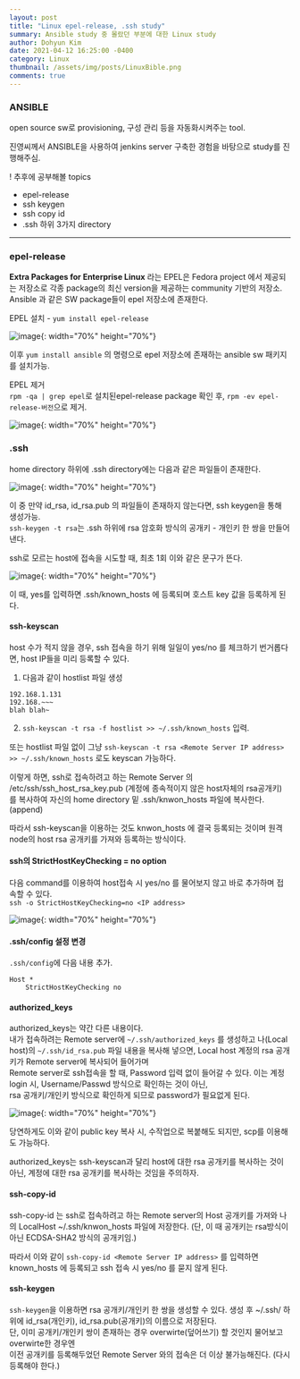 ```yaml
---
layout: post
title: "Linux epel-release, .ssh study"
summary: Ansible study 중 몰랐던 부분에 대한 Linux study
author: Dohyun Kim
date: 2021-04-12 16:25:00 -0400
category: Linux
thumbnail: /assets/img/posts/LinuxBible.png
comments: true
---
```


### ANSIBLE

open source sw로 provisioning, 구성 관리 등을 자동화시켜주는 tool.

진영씨께서 ANSIBLE을 사용하여 jenkins server 구축한 경험을 바탕으로 study를 진행해주심.

! 추후에 공부해볼 topics
- epel-release
- ssh keygen
- ssh copy id
- .ssh 하위 3가지 directory

---

### epel-release
**Extra Packages for Enterprise Linux** 라는 EPEL은 Fedora project 에서 제공되는 저장소로 각종 package의 최신 version을 제공하는 community 기반의 저장소. Ansible 과 같은 SW package들이 epel 저장소에 존재한다.

EPEL 설치 - ```yum install epel-release```

![image](https://user-images.githubusercontent.com/72643027/114363160-16dd8680-9bb3-11eb-86ce-ca5691630197.png){: width="70%" height="70%"}

이후 ```yum install ansible``` 의 명령으로 epel 저장소에 존재하는 ansible sw 패키지를 설치가능. 

EPEL 제거  
```rpm -qa | grep epel```로 설치된epel-release package 확인 후, ```rpm -ev epel-release-버전```으로 제거.

![image](https://user-images.githubusercontent.com/72643027/114364320-3e811e80-9bb4-11eb-8c2d-7d5b6bb9472a.png){: width="70%" height="70%"}

### .ssh

home directory 하위에 .ssh directory에는 다음과 같은 파일들이 존재한다.

![image](https://user-images.githubusercontent.com/72643027/114365437-6de45b00-9bb5-11eb-968c-e56f56741360.png){: width="70%" height="70%"}

이 중 만약 id_rsa, id_rsa.pub 의 파일들이 존재하지 않는다면, ssh keygen을 통해 생성가능.  
```ssh-keygen -t rsa```는 .ssh 하위에 rsa 암호화 방식의 공개키 - 개인키 한 쌍을 만들어낸다.

ssh로 모르는 host에 접속을 시도할 때, 최초 1회 이와 같은 문구가 뜬다.

![image](https://user-images.githubusercontent.com/72643027/114366351-55287500-9bb6-11eb-81db-49804873af59.png){: width="70%" height="70%"}

이 때, yes를 입력하면 .ssh/known_hosts 에 등록되며 호스트 key 값을 등록하게 된다.

#### ssh-keyscan

host 수가 적지 않을 경우, ssh 접속을 하기 위해 일일이 yes/no 를 체크하기 번거롭다면, host IP들을 미리 등록할 수 있다.

1. 다음과 같이 hostlist 파일 생성  
```
192.168.1.131
192.168.~~~
blah blah~
```

2. ```ssh-keyscan -t rsa -f hostlist >> ~/.ssh/known_hosts``` 입력.

또는 hostlist 파일 없이 그냥 ```ssh-keyscan -t rsa <Remote Server IP address> >> ~/.ssh/known_hosts``` 로도 keyscan 가능하다.

이렇게 하면, ssh로 접속하려고 하는 Remote Server 의 /etc/ssh/ssh_host_rsa_key.pub (계정에 종속적이지 않은 host자체의 rsa공개키) 를 복사하여 자신의 home directory 밑 .ssh/knwon_hosts 파일에 복사한다.(append)

따라서 ssh-keyscan을 이용하는 것도 knwon_hosts 에 결국 등록되는 것이며 원격 node의 host rsa 공개키를 가져와 등록하는 방식이다.

#### ssh의 StrictHostKeyChecking = no option

다음 command를 이용하여 host접속 시 yes/no 를 물어보지 않고 바로 추가하며 접속할 수 있다.  
```ssh -o StrictHostKeyChecking=no <IP address>```

![image](https://user-images.githubusercontent.com/72643027/114481915-8cdbff00-9c40-11eb-80ec-6d144fa108b9.png){: width="70%" height="70%"}

#### .ssh/config 설정 변경

```.ssh/config```에 다음 내용 추가.  
```
Host *
    StrictHostKeyChecking no
```

#### authorized_keys

authorized_keys는 약간 다른 내용이다.  
내가 접속하려는 Remote server에 ```~/.ssh/authorized_keys``` 를 생성하고 나(Local host)의 ```~/.ssh/id_rsa.pub``` 파일 내용을 복사해 넣으면, Local host 계정의 rsa 공개키가 Remote server에 복사되어 들어가며  
Remote server로 ssh접속을 할 때, Password 입력 없이 들어갈 수 있다. 이는 계정 login 시, Username/Passwd 방식으로 확인하는 것이 아닌,  
rsa 공개키/개인키 방식으로 확인하게 되므로 password가 필요없게 된다.

![image](https://user-images.githubusercontent.com/72643027/114498881-ec95d280-9c5f-11eb-9272-4f4ab89e2f05.png){: width="70%" height="70%"}

당연하게도 이와 같이 public key 복사 시, 수작업으로 복붙해도 되지만, scp를 이용해도 가능하다.

authorized_keys는 ssh-keyscan과 달리 host에 대한 rsa 공개키를 복사하는 것이 아닌, 계정에 대한 rsa 공개키를 복사하는 것임을 주의하자.

#### ssh-copy-id

ssh-copy-id 는 ssh로 접속하려고 하는 Remote server의 Host 공개키를 가져와 나의 LocalHost ~/.ssh/knwon_hosts 파일에 저장한다. (단, 이 때 공개키는 rsa방식이 아닌 ECDSA-SHA2 방식의 공개키임.)  

따라서 이와 같이 ```ssh-copy-id <Remote Server IP address>``` 를 입력하면 known_hosts 에 등록되고 ssh 접속 시 yes/no 를 묻지 않게 된다.

#### ssh-keygen

```ssh-keygen```을 이용하면 rsa 공개키/개인키 한 쌍을 생성할 수 있다. 생성 후 ~/.ssh/ 하위에 id_rsa(개인키), id_rsa.pub(공개키)의 이름으로 저장된다.   
단, 이미 공개키/개인키 쌍이 존재하는 경우 overwirte(덮어쓰기) 할 것인지 물어보고 overwirte한 경우엔  
이전 공개키를 등록해두었던 Remote Server 와의 접속은 더 이상 불가능해진다. (다시 등록해야 한다.)


